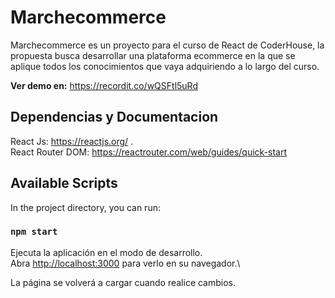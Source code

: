 # Marchecommerce

Marchecommerce es un proyecto para el curso de React de CoderHouse, la propuesta busca desarrollar una plataforma ecommerce en la que se aplique todos los conocimientos que vaya adquiriendo a lo largo del curso.

**Ver demo en:** https://recordit.co/wQSFtl5uRd

## Dependencias y Documentacion
React Js: https://reactjs.org/ .\
React Router DOM: https://reactrouter.com/web/guides/quick-start


## Available Scripts

In the project directory, you can run:

### `npm start`

Ejecuta la aplicación en el modo de desarrollo.\
Abra [http://localhost:3000](http://localhost:3000) para verlo en su navegador.\


La página se volverá a cargar cuando realice cambios.
